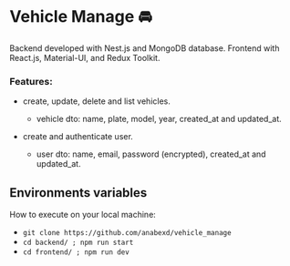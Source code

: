 # Vehicle Manage 🚘

Backend developed with Nest.js and MongoDB database. Frontend with React.js, Material-UI, and Redux Toolkit.

### Features: 
- create, update, delete and list vehicles.
  - vehicle dto: name, plate, model, year, created_at and updated_at.

- create and authenticate user.
  - user dto: name, email, password (encrypted), created_at and updated_at.  

## Environments variables

How to execute on your local machine:

- `git clone https://github.com/anabexd/vehicle_manage`
- `cd backend/ ; npm run start`
- `cd frontend/ ; npm run dev`



